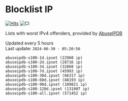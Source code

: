 # Blocklist IP

[![Hits](https://hits.seeyoufarm.com/api/count/incr/badge.svg?url=https%3A%2F%2Fgithub.com%2Fborestad%2Fblocklist-ip%2F&count_bg=%2379C83D&title_bg=%23555555&icon=&icon_color=%23E7E7E7&title=hits&edge_flat=false)](https://hits.seeyoufarm.com)  ![CI](https://img.shields.io/github/workflow/status/borestad/blocklist-ip/CI?style=flat-square)

Lists with worst IPv4 offenders, provided by [AbuseIPDB](https://www.abuseipdb.com/)

<!-- FOOTER-PLACEHOLDER -->
Updated every 5 hours<br>
Last update: `2024-06-30 - 05:20:56`
```
abuseipdb-s100-1d.ipset (22960 ip)
abuseipdb-s100-2d.ipset (28716 ip)
abuseipdb-s100-3d.ipset (32868 ip)
abuseipdb-s100-7d.ipset (45993 ip)
abuseipdb-s100-30d.ipset (66317 ip)
abuseipdb-s100-60d.ipset (88193 ip)
abuseipdb-s100-90d.ipset (109821 ip)
abuseipdb-s100-120d.ipset (131007 ip)
abuseipdb-s100-all.ipset (571452 ip)
```
